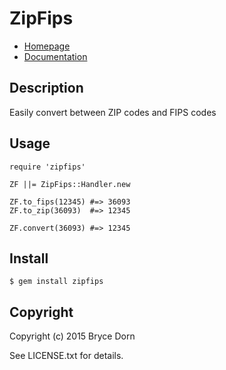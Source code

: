 # ZipFips

* [Homepage](https://rubygems.org/gems/zipfips)
* [Documentation](http://rubydoc.info/gems/zipfips/frames)

## Description

Easily convert between ZIP codes and FIPS codes

## Usage

    require 'zipfips'

    ZF ||= ZipFips::Handler.new

    ZF.to_fips(12345) #=> 36093
    ZF.to_zip(36093)  #=> 12345

    ZF.convert(36093) #=> 12345

## Install

    $ gem install zipfips

## Copyright

Copyright (c) 2015 Bryce Dorn

See LICENSE.txt for details.
